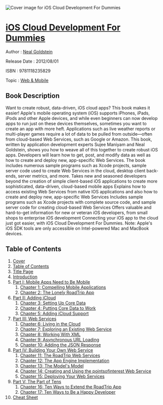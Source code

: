 ![Cover image for iOS Cloud Development For Dummies](https://imgdetail.ebookreading.net/cover/cover/web_mobile/EB9781118235829.jpg)

[iOS Cloud Development For Dummies](https://ebookreading.net/view/book/iOS+Cloud+Development+For+Dummies-EB9781118235829_1.html "iOS Cloud Development For Dummies")
====================================================================================================================

Author : [Neal Goldstein](https://ebookreading.net/search/author/Neal+Goldstein)

Release Date : 2012/08/01

ISBN : 9781118235829

Topic : [Web & Mobile](https://ebookreading.net/search/category/web-mobile)

Book Description
-----------------

Want to create robust, data-driven, iOS cloud apps? This book makes it easier!
Apple's mobile operating system (iOS) supports iPhones, iPads, iPods and other Apple devices, and while even beginners can now develop apps to run just on these devices themselves, sometimes you want to create an app with more heft. Applications such as live weather reports or multi-player games require a lot of data to be pulled from outside—often from cloud-based Web Services, such as Google or Amazon. This book, written by application development experts Sujee Maniyam and Neal Goldstein, shows you how to weave all of this together to create robust iOS apps.
Developers will learn how to get, post, and modify data as well as how to create and deploy new, app-specific Web Services. The book includes numerous sample programs such as Xcode projects, sample server code used to create Web Services in the cloud, desktop client back-ends, server metrics, and more.
Takes new and seasoned developers beyond the creation of simple client-based iOS applications to create more sophisticated, data-driven, cloud-based mobile apps
Explains how to access existing Web Services from native IOS applications and also how to create and deploy new, app-specific Web Services
Includes sample programs such as Xcode projects with complete source code, and sample server code for creating cloud-based Web Services
Offers valuable and hard-to-get information for new or veteran iOS developers, from small shops to enterprise iOS development
Connecting your iOS app to the cloud just got easier, with iOS Cloud Development For Dummies.
Note: Apple's iOS SDK tools are only accessible on Intel-powered Mac and MacBook devices.
              
Table of Contents
-----------------

1. [Cover](https://ebookreading.net/view/book/iOS+Cloud+Development+For+Dummies-EB9781118235829_1.html)
1. [Table of Contents](https://ebookreading.net/view/book/iOS+Cloud+Development+For+Dummies-EB9781118235829_2.html)
1. [Title Page](https://ebookreading.net/view/book/iOS+Cloud+Development+For+Dummies-EB9781118235829_3.html)
1. [Introduction](https://ebookreading.net/view/book/iOS+Cloud+Development+For+Dummies-EB9781118235829_4.html)
1. [Part I: Mobile Apps Need to Be Mobile](https://ebookreading.net/view/book/iOS+Cloud+Development+For+Dummies-EB9781118235829_5.html)
    1. [Chapter 1: Compelling Mobile Applications](https://ebookreading.net/view/book/iOS+Cloud+Development+For+Dummies-EB9781118235829_6.html)
    1. [Chapter 2: The Lonely RoadTrip App](https://ebookreading.net/view/book/iOS+Cloud+Development+For+Dummies-EB9781118235829_7.html)
1. [Part II: Adding iCloud](https://ebookreading.net/view/book/iOS+Cloud+Development+For+Dummies-EB9781118235829_8.html)
    1. [Chapter 3: Setting Up Core Data](https://ebookreading.net/view/book/iOS+Cloud+Development+For+Dummies-EB9781118235829_9.html)
    1. [Chapter 4: Putting Core Data to Work](https://ebookreading.net/view/book/iOS+Cloud+Development+For+Dummies-EB9781118235829_10.html)
    1. [Chapter 5: Adding iCloud Support](https://ebookreading.net/view/book/iOS+Cloud+Development+For+Dummies-EB9781118235829_11.html)
1. [Part III: Web Services](https://ebookreading.net/view/book/iOS+Cloud+Development+For+Dummies-EB9781118235829_12.html)
    1. [Chapter 6: Living in the Cloud](https://ebookreading.net/view/book/iOS+Cloud+Development+For+Dummies-EB9781118235829_13.html)
    1. [Chapter 7: Exploring an Existing Web Service](https://ebookreading.net/view/book/iOS+Cloud+Development+For+Dummies-EB9781118235829_14.html)
    1. [Chapter 8: Working With XML](https://ebookreading.net/view/book/iOS+Cloud+Development+For+Dummies-EB9781118235829_15.html)
    1. [Chapter 9: Asynchronous URL Loading ](https://ebookreading.net/view/book/iOS+Cloud+Development+For+Dummies-EB9781118235829_16.html)
    1. [Chapter 10: Adding the JSON Response](https://ebookreading.net/view/book/iOS+Cloud+Development+For+Dummies-EB9781118235829_17.html)
1. [Part IV: Building Your Own Web Service](https://ebookreading.net/view/book/iOS+Cloud+Development+For+Dummies-EB9781118235829_18.html)
    1. [Chapter 11: The RoadTrip Web Services](https://ebookreading.net/view/book/iOS+Cloud+Development+For+Dummies-EB9781118235829_19.html)
    1. [Chapter 12: The App Engine Implementation](https://ebookreading.net/view/book/iOS+Cloud+Development+For+Dummies-EB9781118235829_20.html)
    1. [Chapter 13: The Model&#39;s Model](https://ebookreading.net/view/book/iOS+Cloud+Development+For+Dummies-EB9781118235829_21.html)
    1. [Chapter 14: Creating and Using the  pointsofinterest Web Service](https://ebookreading.net/view/book/iOS+Cloud+Development+For+Dummies-EB9781118235829_22.html)
    1. [Chapter 15: Deploying Your Web Services](https://ebookreading.net/view/book/iOS+Cloud+Development+For+Dummies-EB9781118235829_23.html)
1. [Part V: The Part of Tens](https://ebookreading.net/view/book/iOS+Cloud+Development+For+Dummies-EB9781118235829_24.html)
    1. [Chapter 16: Ten Ways to Extend  the RoadTrip App](https://ebookreading.net/view/book/iOS+Cloud+Development+For+Dummies-EB9781118235829_25.html)
    1. [Chapter 17: Ten Ways to Be a  Happy Developer](https://ebookreading.net/view/book/iOS+Cloud+Development+For+Dummies-EB9781118235829_26.html)
1. [Cheat Sheet](https://ebookreading.net/view/book/iOS+Cloud+Development+For+Dummies-EB9781118235829_27.html)
